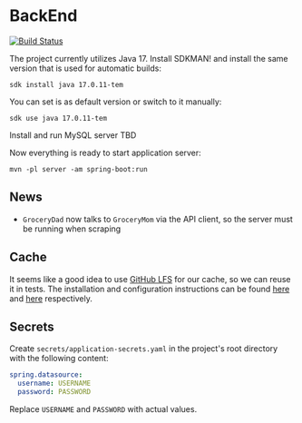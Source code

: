 # BackEnd

[![Build Status](https://github.com/GroceryFamily/BackEnd/workflows/build/badge.svg)](https://github.com/GroceryFamily/BackEnd/actions/workflows/build.yml)

The project currently utilizes Java 17. Install SDKMAN! and install the same version that is used for automatic builds:

```shell
sdk install java 17.0.11-tem
```

You can set is as default version or switch to it manually:

```shell
sdk use java 17.0.11-tem
```

Install and run MySQL server TBD

Now everything is ready to start application server:

```shell
mvn -pl server -am spring-boot:run
```

## News

* `GroceryDad` now talks to `GroceryMom` via the API client, so the server must be running when scraping

## Cache

It seems like a good idea to use [GitHub LFS](https://docs.github.com/en/repositories/working-with-files/managing-large-files/about-git-large-file-storage) for our cache, so we can reuse it in tests. The installation and configuration instructions can be found [here](https://docs.github.com/en/repositories/working-with-files/managing-large-files/installing-git-large-file-storage) and [here](https://docs.github.com/en/repositories/working-with-files/managing-large-files/configuring-git-large-file-storage) respectively.

## Secrets

Create `secrets/application-secrets.yaml` in the project's root directory with the following content:

```yaml
spring.datasource:
  username: USERNAME
  password: PASSWORD
```

Replace `USERNAME` and `PASSWORD` with actual values.